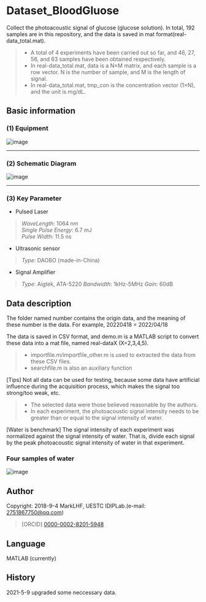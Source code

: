 # Dataset_BloodGluose

Collect the photoacoustic signal of glucose (glucose solution). In total, 192 samples are in this repository, and the data is saved in mat format(real-data_total.mat).

> * A total of 4 experiments have been carried out so far, and 46, 27, 56, and 63 samples have been obtained respectively.  
> * In real-data_total.mat, data is a N×M matrix, and each sample is a row vector. N is the number of sample, and M is the length of signal.
> * In real-data_total.mat, tmp_con is the concentration vector (1×N), and the unit is mg/dL.

## Basic information

### (1) Equipment  

![image](https://github.com/wcs7846/Dataset_BloodGluose/blob/main/image/work.png)  
***

### (2) Schematic Diagram  

![image](https://github.com/wcs7846/Dataset_BloodGluose/blob/main/image/machine.png)  
***

### (3) Key Parameter

* Pulsed Laser

>*WaveLength*: 1064 nm  
>*Single Pulse Energy*: 6.7 mJ  
>*Pulse Width*: 11.5 ns  

* Ultrasonic sensor  

>*Type*: DAOBO (made-in-China)

* Signal Amplifier  

>*Type*: Aigtek, ATA-5220
>*Bandwidth*: 1kHz-5MHz
>*Gain*: 60dB

## Data description  

The folder named number contains the origin data, and the meaning of these number is the data. For example, 20220418 = 2022/04/18  

The data is saved in CSV format, and demo.m is a MATLAB script to convert these data into a mat file, named real-dataX (X=2,3,4,5).  

> * importfile.m/importfile_other.m is used to extracted the data from these CSV files.
> * searchfile.m is also an auxiliary function  

[Tips] Not all data can be used for testing, because some data have artificial influence during the acquisition process, which makes the signal too strong/too weak, etc.

> * The selected data were those believed reasonable by the authors.
> * In each experiment, the photoacoustic signal intensity needs to be greater than or equal to the signal intensity of water.  

[Water is benchmark] The signal intensity of each experiment was normalized against the signal intensity of water. That is, divide each signal by the peak photoacoustic signal intensity of water in that experiment.

### Four samples of water

![image](https://github.com/wcs7846/Dataset_BloodGluose/blob/main/image/water.png)  

## Author

Copyright: 2018-9-4 MarkLHF, UESTC IDIPLab.(e-mail: 2751867750@qq.com)  
>[ORCID] [0000-0002-8201-5948](https://orcid.org/my-orcid?orcid=0000-0002-8201-5948)

## Language

MATLAB (currently)  

## History

2021-5-9 upgraded some neccessary data.  
